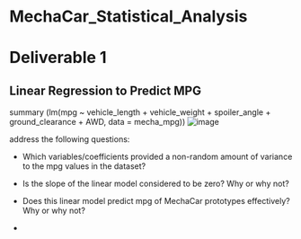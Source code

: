 # MechaCar_Statistical_Analysis

# Deliverable 1
## Linear Regression to Predict MPG

summary (lm(mpg ~ vehicle_length + vehicle_weight + spoiler_angle + ground_clearance + AWD, data = mecha_mpg))
![image](https://user-images.githubusercontent.com/40743420/213351327-437bd31e-fb1d-4181-84aa-990a416ceb24.png)

address the following questions:

- Which variables/coefficients provided a non-random amount of variance to the mpg values in the dataset?

- Is the slope of the linear model considered to be zero? Why or why not?

- Does this linear model predict mpg of MechaCar prototypes effectively? Why or why not?
-
